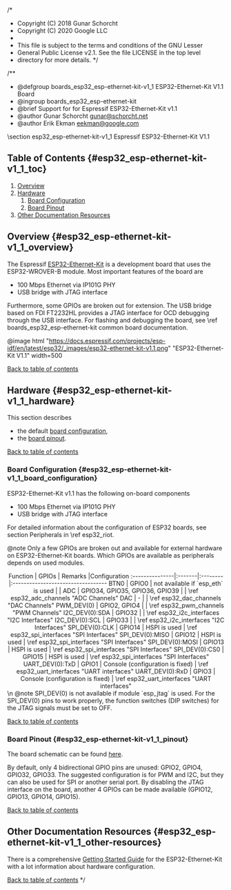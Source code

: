/*
 * Copyright (C) 2018 Gunar Schorcht
 * Copyright (C) 2020 Google LLC
 *
 * This file is subject to the terms and conditions of the GNU Lesser
 * General Public License v2.1. See the file LICENSE in the top level
 * directory for more details.
 */

/**
 * @defgroup    boards_esp32_esp-ethernet-kit-v1_1 ESP32-Ethernet-Kit V1.1 Board
 * @ingroup     boards_esp32_esp-ethernet-kit
 * @brief       Support for for Espressif ESP32-Ethernet-Kit v1.1
 * @author      Gunar Schorcht <gunar@schorcht.net>
 * @author      Erik Ekman <eekman@google.com>

\section esp32_esp-ethernet-kit-v1_1 Espressif ESP32-Ethernet-Kit V1.1

## Table of Contents {#esp32_esp-ethernet-kit-v1_1_toc}

1. [Overview](#esp32_ethernet_kit_v1_1_overview)
2. [Hardware](#esp32_ethernet_kit_v1_1_hardware)
    1. [Board Configuration](#esp32_ethernet_kit_v1_1_board_configuration)
    2. [Board Pinout](#esp32_ethernet_kit_v1_1_pinout)
3. [Other Documentation Resources](#esp32_ethernet_kit_v1_1_other-resources)

## Overview {#esp32_esp-ethernet-kit-v1_1_overview}

The Espressif [ESP32-Ethernet-Kit](https://docs.espressif.com/projects/esp-idf/en/latest/esp32/hw-reference/esp32/get-started-ethernet-kit-v1.1.html) is a development board that uses the ESP32-WROVER-B module. Most important features of the board are

- 100 Mbps Ethernet via IP101G PHY
- USB bridge with JTAG interface

Furthermore, some GPIOs are broken out for extension. The USB bridge based on FDI FT2232HL provides a JTAG interface for OCD debugging through the USB interface.
For flashing and debugging the board, see \ref boards_esp32_esp-ethernet-kit common board documentation.

@image html "https://docs.espressif.com/projects/esp-idf/en/latest/esp32/_images/esp32-ethernet-kit-v1.1.png" "ESP32-Ethernet-Kit V1.1" width=500

[Back to table of contents](#esp32_ethernet_kit_v1_1_toc)

## Hardware {#esp32_esp-ethernet-kit-v1_1_hardware}

This section describes

- the default [board configuration](#esp32_ethernet_kit_v1_1_board_configuration),
- the [board pinout](#esp32_ethernet_kit_v1_1_pinout).

[Back to table of contents](#esp32_ethernet_kit_v1_1_toc)

### Board Configuration {#esp32_esp-ethernet-kit-v1_1_board_configuration}

ESP32-Ethernet-Kit v1.1 has the following on-board components

- 100 Mbps Ethernet via IP101G PHY
- USB bridge with JTAG interface

For detailed information about the configuration of ESP32 boards, see
section Peripherals in \ref esp32_riot.

@note
Only a few GPIOs are broken out and available for external hardware on ESP32-Ethernet-Kit boards. Which GPIOs are available as peripherals depends on used modules.

<center>
Function        | GPIOs  | Remarks |Configuration
:---------------|:-------|:--------|:----------------------------------
BTN0            | GPIO0  | not available if `esp_eth` is used | |
ADC             | GPIO34, GPIO35, GPIO36, GPIO39 | | \ref esp32_adc_channels "ADC Channels"
DAC             | - | | \ref esp32_dac_channels "DAC Channels"
PWM_DEV(0)      | GPIO2, GPIO4 | | \ref esp32_pwm_channels "PWM Channels"
I2C_DEV(0):SDA  | GPIO32 | | \ref esp32_i2c_interfaces "I2C Interfaces"
I2C_DEV(0):SCL  | GPIO33 | | \ref esp32_i2c_interfaces "I2C Interfaces"
SPI_DEV(0):CLK  | GPIO14 | HSPI is used | \ref esp32_spi_interfaces "SPI Interfaces"
SPI_DEV(0):MISO | GPIO12 | HSPI is used | \ref esp32_spi_interfaces "SPI Interfaces"
SPI_DEV(0):MOSI | GPIO13 | HSPI is used | \ref esp32_spi_interfaces "SPI Interfaces"
SPI_DEV(0):CS0  | GPIO15  | HSPI is used | \ref esp32_spi_interfaces "SPI Interfaces"
UART_DEV(0):TxD | GPIO1  | Console (configuration is fixed) | \ref esp32_uart_interfaces "UART interfaces"
UART_DEV(0):RxD | GPIO3  | Console (configuration is fixed) | \ref esp32_uart_interfaces "UART interfaces"
</center>
\n
@note
SPI_DEV(0) is not available if module `esp_jtag` is used. For the SPI_DEV(0) pins to work properly, the function switches (DIP switches) for the JTAG signals must be set to OFF.

[Back to table of contents](#esp32_ethernet_kit_v1_1_toc)

### Board Pinout {#esp32_esp-ethernet-kit-v1_1_pinout}

The board schematic can be found [here](https://dl.espressif.com/dl/schematics/SCH_ESP32-ETHERNET-KIT_A_V1.1_20190711.pdf).

By default, only 4 bidirectional GPIO pins are unused: GPIO2, GPIO4, GPIO32, GPIO33. The suggested configuration is for PWM
and I2C, but they can also be used for SPI or another serial port. By disabling the JTAG interface on the board,
another 4 GPIOs can be made available (GPIO12, GPIO13, GPIO14, GPIO15).

[Back to table of contents](#esp32_ethernet_kit_v1_1_toc)

## Other Documentation Resources {#esp32_esp-ethernet-kit-v1_1_other-resources}

There is a comprehensive [Getting Started Guide](https://docs.espressif.com/projects/esp-idf/en/latest/esp32/hw-reference/esp32/get-started-ethernet-kit-v1.1.html) for the ESP32-Ethernet-Kit with a lot information about hardware configuration.

[Back to table of contents](#esp32_ethernet_kit_v1_1_toc)
 */
